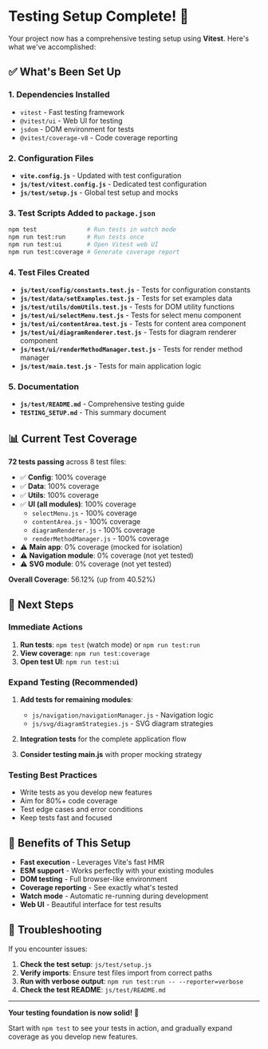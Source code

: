 # Testing Setup Complete! 🎉

Your project now has a comprehensive testing setup using **Vitest**. Here's what we've accomplished:

## ✅ What's Been Set Up

### 1. **Dependencies Installed**
- `vitest` - Fast testing framework
- `@vitest/ui` - Web UI for testing
- `jsdom` - DOM environment for tests
- `@vitest/coverage-v8` - Code coverage reporting

### 2. **Configuration Files**
- **`vite.config.js`** - Updated with test configuration
- **`js/test/vitest.config.js`** - Dedicated test configuration
- **`js/test/setup.js`** - Global test setup and mocks

### 3. **Test Scripts Added to `package.json`**
```bash
npm test              # Run tests in watch mode
npm run test:run      # Run tests once
npm run test:ui       # Open Vitest web UI
npm run test:coverage # Generate coverage report
```

### 4. **Test Files Created**
- **`js/test/config/constants.test.js`** - Tests for configuration constants
- **`js/test/data/setExamples.test.js`** - Tests for set examples data
- **`js/test/utils/domUtils.test.js`** - Tests for DOM utility functions
- **`js/test/ui/selectMenu.test.js`** - Tests for select menu component
- **`js/test/ui/contentArea.test.js`** - Tests for content area component
- **`js/test/ui/diagramRenderer.test.js`** - Tests for diagram renderer component
- **`js/test/ui/renderMethodManager.test.js`** - Tests for render method manager
- **`js/test/main.test.js`** - Tests for main application logic

### 5. **Documentation**
- **`js/test/README.md`** - Comprehensive testing guide
- **`TESTING_SETUP.md`** - This summary document

## 📊 Current Test Coverage

**72 tests passing** across 8 test files:
- ✅ **Config**: 100% coverage
- ✅ **Data**: 100% coverage
- ✅ **Utils**: 100% coverage
- ✅ **UI (all modules)**: 100% coverage
  - `selectMenu.js` - 100% coverage
  - `contentArea.js` - 100% coverage
  - `diagramRenderer.js` - 100% coverage
  - `renderMethodManager.js` - 100% coverage
- ⚠️ **Main app**: 0% coverage (mocked for isolation)
- ⚠️ **Navigation module**: 0% coverage (not yet tested)
- ⚠️ **SVG module**: 0% coverage (not yet tested)

**Overall Coverage**: 56.12% (up from 40.52%)

## 🚀 Next Steps

### Immediate Actions
1. **Run tests**: `npm test` (watch mode) or `npm run test:run`
2. **View coverage**: `npm run test:coverage`
3. **Open test UI**: `npm run test:ui`

### Expand Testing (Recommended)
1. **Add tests for remaining modules**:
   - `js/navigation/navigationManager.js` - Navigation logic
   - `js/svg/diagramStrategies.js` - SVG diagram strategies

2. **Integration tests** for the complete application flow

3. **Consider testing main.js** with proper mocking strategy

### Testing Best Practices
- Write tests as you develop new features
- Aim for 80%+ code coverage
- Test edge cases and error conditions
- Keep tests fast and focused

## 🎯 Benefits of This Setup

- **Fast execution** - Leverages Vite's fast HMR
- **ESM support** - Works perfectly with your existing modules
- **DOM testing** - Full browser-like environment
- **Coverage reporting** - See exactly what's tested
- **Watch mode** - Automatic re-running during development
- **Web UI** - Beautiful interface for test results

## 🔧 Troubleshooting

If you encounter issues:
1. **Check the test setup**: `js/test/setup.js`
2. **Verify imports**: Ensure test files import from correct paths
3. **Run with verbose output**: `npm run test:run -- --reporter=verbose`
4. **Check the test README**: `js/test/README.md`

---

**Your testing foundation is now solid!** 🎉

Start with `npm test` to see your tests in action, and gradually expand coverage as you develop new features.
